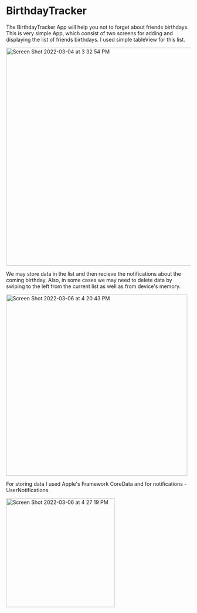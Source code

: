 # BirthdayTracker

The BirthdayTracker App will help you not to forget about friends birthdays. This is very simple App, which consist of two screens for adding and displaying the list of friends birthdays. I used simple tableView for this list. 

<img width="594" alt="Screen Shot 2022-03-04 at 3 32 54 PM" src="https://user-images.githubusercontent.com/78174628/156940656-6ac0d041-c396-4997-8a9e-715f27f365c8.png">

We may store data in the list and then recieve the notifications about the coming birthday. Also, in some cases we may need to delete data by swiping to the left from the current list as well as from device's memory. 

<img width="494" alt="Screen Shot 2022-03-06 at 4 20 43 PM" src="https://user-images.githubusercontent.com/78174628/156940683-f249c036-c85f-4878-b484-ecb1c1e1a178.png">

For storing data I used Apple's Framework CoreData and for notifications - UserNotifications.

<img width="297" alt="Screen Shot 2022-03-06 at 4 27 19 PM" src="https://user-images.githubusercontent.com/78174628/156940883-f6d98d20-3e11-4f5a-bf88-bf1b8475e3f5.png">
